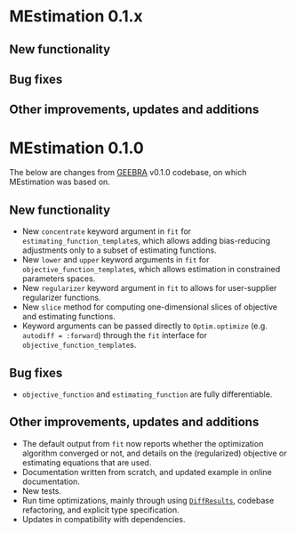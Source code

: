 # MEstimation 0.1.x

## New functionality

## Bug fixes

## Other improvements, updates and additions


# MEstimation 0.1.0 

The below are changes from [GEEBRA](https://github.com/ikosmidis/GEEBRA.jl) v0.1.0 codebase, on which MEstimation was based on.

## New functionality
+ New `concentrate` keyword argument in `fit` for `estimating_function_template`s, which allows adding bias-reducing adjustments only to a subset of estimating functions.
+ New `lower` and `upper` keyword arguments in `fit` for `objective_function_template`s, which allows estimation in constrained parameters spaces.
+ New `regularizer` keyword argument in `fit` to allows for user-supplier regularizer functions. 
+ New `slice` method for computing one-dimensional slices of objective and estimating functions. 
+ Keyword arguments can be passed directly to `Optim.optimize` (e.g. `autodiff = :forward`) through the `fit` interface for `objective_function_template`s.

## Bug fixes
+ `objective_function` and `estimating_function` are fully differentiable.

## Other improvements, updates and additions
+ The default output from `fit` now reports whether the optimization algorithm converged or not, and details on the (regularized) objective or estimating equations that are used.
+ Documentation written from scratch, and updated example in online documentation.
+ New tests.
+ Run time optimizations, mainly through using [`DiffResults`](https://github.com/JuliaDiff/DiffResults.jl), codebase refactoring, and explicit type specification.
+ Updates in compatibility with dependencies.
